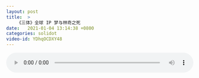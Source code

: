 ```yaml
---
layout: post
title:  >
    《三体》全球 IP 梦与林奇之死
date:   2021-01-04 13:14:38 +0800
categories: solidot
video-id: YDhqOCDXY48
---
```


<audio src="/assets/7858f60e8df52176081c4a2ab18dcfad.mp3" style="width: 100%;" controls></audio>

